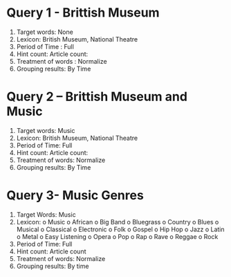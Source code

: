 # Query 1 - Brittish Museum

1.	Target words: None 
2.	Lexicon: British Museum, National Theatre
3.	Period of Time : Full 
4.	Hint count: Article count: 
5.	Treatment of words : Normalize
6.	Grouping results: By Time

# Query 2 – Brittish Museum and Music 
 
1.	Target words: Music 
2.	Lexicon: British Museum, National Theatre
3.	Period of Time: Full 
4.	Hint count: Article count: 
5.	Treatment of words: Normalize
6.	Grouping results: By Time


# Query 3- Music Genres

1.	Target Words: Music 
2.	Lexicon: 
 o	Music
 o	African
 o	Big Band
 o	Bluegrass
 o	Country
 o	Blues
 o	Musical
 o	Classical 
 o	Electronic
 o	Folk
 o	Gospel 
 o	Hip Hop
 o	Jazz
 o	Latin
 o	Metal
 o	Easy Listening
 o	Opera
 o	Pop
 o	Rap
 o	Rave
 o	Reggae
 o	Rock
3. Period of Time: Full
4.	Hint count: Article count
5.	Treatment of words: Normalize
6.	Grouping results: By time 


